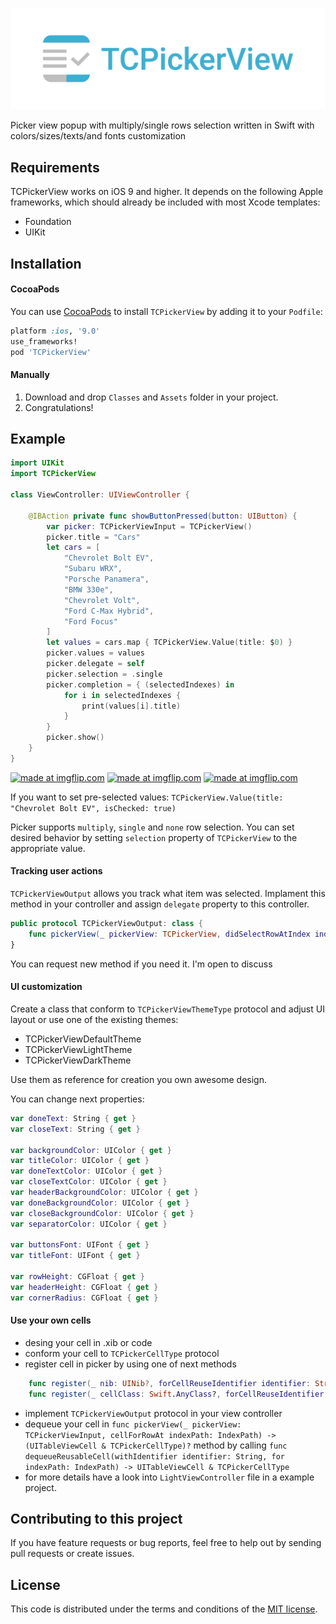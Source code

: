 <p align="center"><img src="logo/logotype-a.png"></p>

Picker view popup with multiply/single rows selection written in Swift with colors/sizes/texts/and fonts customization

## Requirements

TCPickerView works on iOS 9 and higher. It depends on the following Apple frameworks, which should already be included with most Xcode templates:

* Foundation
* UIKit

## Installation
#### CocoaPods
You can use [CocoaPods](http://cocoapods.org/) to install `TCPickerView` by adding it to your `Podfile`:

```ruby
platform :ios, '9.0'
use_frameworks!
pod 'TCPickerView'
```
#### Manually
1. Download and drop ```Classes``` and ```Assets``` folder in your project.
2. Congratulations!

## Example

```swift
import UIKit
import TCPickerView

class ViewController: UIViewController {

    @IBAction private func showButtonPressed(button: UIButton) {
        var picker: TCPickerViewInput = TCPickerView()
        picker.title = "Cars"
        let cars = [
            "Chevrolet Bolt EV",
            "Subaru WRX",
            "Porsche Panamera",
            "BMW 330e",
            "Chevrolet Volt",
            "Ford C-Max Hybrid",
            "Ford Focus"
        ]
        let values = cars.map { TCPickerView.Value(title: $0) }
        picker.values = values
        picker.delegate = self
        picker.selection = .single
        picker.completion = { (selectedIndexes) in
            for i in selectedIndexes {
                print(values[i].title)
            }
        }
        picker.show()
    }
}
```

<a href="https://imgflip.com/gif/2cl3vt"><img src="https://i.imgflip.com/2cl3vt.gif" title="made at imgflip.com"/></a>
<a href="https://imgflip.com/gif/2cl3l3"><img src="https://i.imgflip.com/2cl3l3.gif" title="made at imgflip.com"/></a>
<a href="https://imgflip.com/gif/2cl3ix"><img src="https://i.imgflip.com/2cl3ix.gif" title="made at imgflip.com"/></a>

If you want to set pre-selected values: `TCPickerView.Value(title: "Chevrolet Bolt EV", isChecked: true)`

Picker supports `multiply`, `single` and `none` row selection. You can set desired behavior by setting `selection` property of `TCPickerView` to the appropriate value.

#### Tracking user actions

`TCPickerViewOutput` allows you track what item was selected. Implament this method in your controller and assign `delegate` property 
to this controller.

```swift
public protocol TCPickerViewOutput: class {
    func pickerView(_ pickerView: TCPickerView, didSelectRowAtIndex index: Int)
}
```

You can request new method if you need it. I'm open to discuss

#### UI customization
Create a class that conform to `TCPickerViewThemeType` protocol and adjust UI layout or use one of the existing themes:
* TCPickerViewDefaultTheme
* TCPickerViewLightTheme
* TCPickerViewDarkTheme

Use them as reference for creation you own awesome design.

You can change next properties:

```swift
var doneText: String { get }
var closeText: String { get }

var backgroundColor: UIColor { get }
var titleColor: UIColor { get }
var doneTextColor: UIColor { get }
var closeTextColor: UIColor { get }
var headerBackgroundColor: UIColor { get }
var doneBackgroundColor: UIColor { get }
var closeBackgroundColor: UIColor { get }
var separatorColor: UIColor { get }

var buttonsFont: UIFont { get }
var titleFont: UIFont { get }

var rowHeight: CGFloat { get }
var headerHeight: CGFloat { get }
var cornerRadius: CGFloat { get }
```
#### Use your own cells

* desing your cell in .xib or code
* conform your cell to `TCPickerCellType` protocol
* register cell in picker by using one of next methods
```swift
    func register(_ nib: UINib?, forCellReuseIdentifier identifier: String)
    func register(_ cellClass: Swift.AnyClass?, forCellReuseIdentifier identifier: String)
```
* implement `TCPickerViewOutput` protocol in your view controller
* dequeue your cell in `func pickerView(_ pickerView: TCPickerViewInput,
        cellForRowAt indexPath: IndexPath) -> (UITableViewCell & TCPickerCellType)?` method by calling `func dequeueReusableCell(withIdentifier identifier: String, for indexPath: IndexPath) -> UITableViewCell & TCPickerCellType`
* for more details have a look into `LightViewController` file in a example project.

## Contributing to this project

If you have feature requests or bug reports, feel free to help out by sending pull requests or create issues.

## License

This code is distributed under the terms and conditions of the [MIT license](LICENSE).
